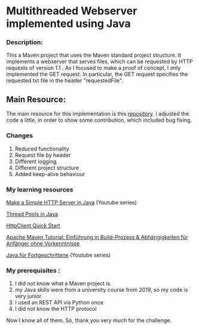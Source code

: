 # Multithreaded Webserver implemented using Java


### Description: 
This a Maven project that uses the Maven standard project structure. It implements a webserver that serves files, which 
can be requested by HTTP requests of version 1.1 . As I focused to make a proof of concept, I only implemented 
the GET request. In particular, the GET request specifies the requested txt file in the header
"requestedFile". 


## Main Resource:
The main resource for this implementation is this [repository](https://github.com/warchildmd/webserver).
I adjusted the code a little, in order to show some contribution, which included bug fixing.
### Changes
1. Reduced functionality 
2. Request file by header
3. Different logging 
4. Different project structure 
5. Added keep-alive behaviour 

### My learning resources
[Make a Simple HTTP Server in Java](https://www.youtube.com/watch?v=FNUdLeGfShU&list=PLAuGQNR28pW56GigraPdiI0oKwcs8gglW) (Youtube series)

[Thread Pools in Java](https://www.geeksforgeeks.org/thread-pools-java/)

[HttpClient Quick Start](https://hc.apache.org/httpcomponents-client-4.5.x/quickstart.html)

[Apache Maven Tutorial: Einführung in Build-Prozess & Abhängigkeiten für Anfänger ohne Vorkenntnisse](https://www.youtube.com/watch?v=ExKq23bNABk)

[Java für Fortgeschrittene](https://www.youtube.com/playlist?list=PLNmsVeXQZj7oirQMpjPjrmNx4vcVIGIGY) (Youtube series)



### My prerequisites :
1. I did not know what a Maven project is.
2. my Java skills were from a university course from 2019, so my code is very junior. 
3. I used an REST API via Python once
4. I did not know the HTTP protocol 

Now I know all of them. So, thank you very much for the challenge. 


